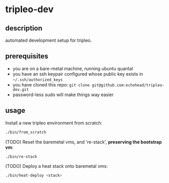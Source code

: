tripleo-dev
===========

description
-----------
automated development setup for tripleo.

prerequisites
-------------
- you are on a bare-metal machine, running ubuntu quantal
- you have an ssh keypair configured whose public key exists in `~/.ssh/authorized_keys`
- you have cloned this repo: `git clone git@github.com:echohead/tripleo-dev.git`
- password-less sudo will make things way easier

usage
-----

Install a new tripleo environment from scratch:
```bash
./bin/from_scratch
```

(TODO) Reset the baremetal vms, and 're-stack', __preserving the bootstrap vm__:
```bash
./bin/re-stack
```
(TODO) Deploy a heat stack onto baremetal vms:
```bash
./bin/heat-deploy <stack>
```

